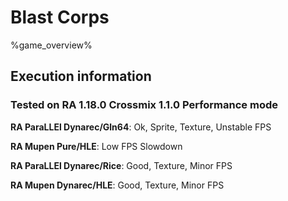 # Blast Corps 

%game_overview%

## Execution information

### Tested on RA 1.18.0 Crossmix 1.1.0 Performance mode

**RA ParaLLEl Dynarec/Gln64**: Ok, Sprite, Texture, Unstable FPS

**RA Mupen Pure/HLE**: Low FPS Slowdown

**RA ParaLLEl Dynarec/Rice**: Good, Texture, Minor FPS

**RA Mupen Dynarec/HLE**: Good, Texture, Minor FPS